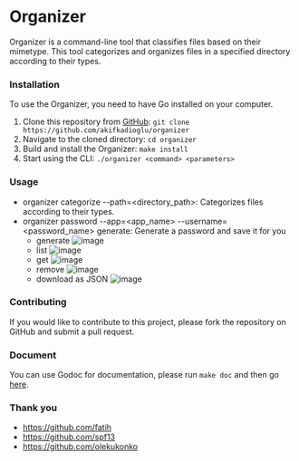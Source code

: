 # Organizer

Organizer is a command-line tool that classifies files based on their mimetype. This tool categorizes and organizes files in a specified directory according to their types.

### Installation

To use the Organizer, you need to have Go installed on your computer.

1. Clone this repository from [GitHub](https://github.com/akifkadioglu/docs_organizer): `git clone https://github.com/akifkadioglu/organizer`
2. Navigate to the cloned directory: `cd organizer`
3. Build and install the Organizer: `make install`
4. Start using the CLI: `./organizer <command> <parameters>`

### Usage

- organizer categorize --path=<directory_path>: Categorizes files according to their types.
- organizer password --app=<app_name> --username=<password_name> generate: Generate a password and save it for you
  - generate ![image](https://github.com/akifkadioglu/organizer/assets/68117188/094f765f-67ef-4af3-9caa-07fa228f6dab)
  - list ![image](https://github.com/akifkadioglu/organizer/assets/68117188/945ac11d-f4b4-45d8-b74b-531b96c0dbf3)
  - get ![image](https://github.com/akifkadioglu/organizer/assets/68117188/461e4cb8-2407-4395-9f75-7ec915381922)
  - remove ![image](https://github.com/akifkadioglu/organizer/assets/68117188/85c83c5e-89e8-47ad-aea0-e623313e8756)
  - download as JSON ![image](https://github.com/akifkadioglu/organizer/assets/68117188/69c251db-8e8b-4ab5-b7c7-85713a78176f)





### Contributing

If you would like to contribute to this project, please fork the repository on GitHub and submit a pull request.

### Document

You can use Godoc for documentation, please run `make doc` and then go [here](http://localhost:6060).

### Thank you

- https://github.com/fatih
- https://github.com/spf13
- https://github.com/olekukonko
